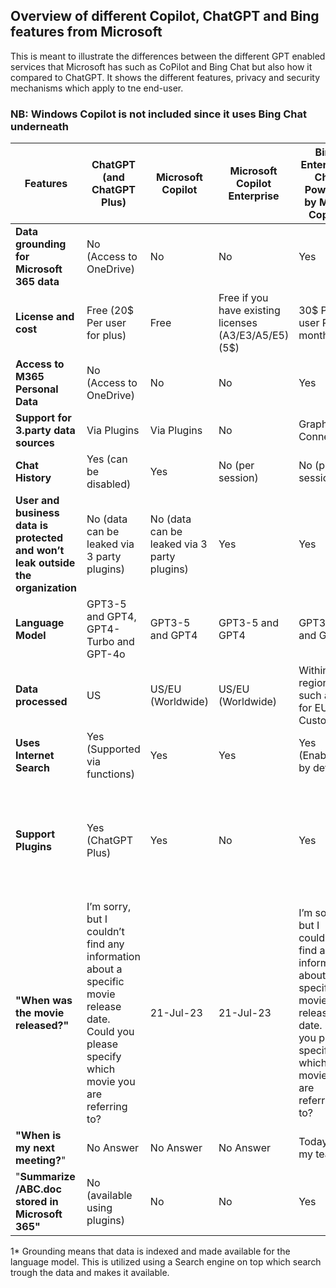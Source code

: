 ## Overview of different Copilot, ChatGPT and Bing features from Microsoft

This is meant to illustrate the differences between the different GPT enabled services that Microsoft has such as CoPilot and Bing Chat but also how it compared to ChatGPT. 
It shows the different features, privacy and security mechanisms which apply to tne end-user. 

### NB: Windows Copilot is not included since it uses Bing Chat underneath 


| Features                                                                                   | ChatGPT (and ChatGPT Plus)                                 | Microsoft Copilot                             | Microsoft Copilot Enterprise                   | Bing Enterprise Chat Powered by M365 Copilot | Copilot Chat / Business Chat (in Teams)                    |
|---------------------------------------------------------------------------------------------|------------------------------------------|------------------------------------------|------------------------------------------|-----------------------------------------------|------------------------------------------------|
| **Data grounding for Microsoft 365 data**                                                    | No (Access to OneDrive)                                        | No                                       | No                                       | Yes                                           | Yes                                            |
| **License and cost**                                                    | Free (20$ Per user for plus)                                       | Free                                      | Free if you have existing licenses (A3/E3/A5/E5) (5$)                                      | 30$ Per user Per month                                           | 30$ Per user per month                                        |
| **Access to M365 Personal Data**                                                              | No (Access to OneDrive)                                       | No                                       | No                                       | Yes                                           | Yes                                            |
| **Support for 3.party data sources**                                                           | Via Plugins                              | Via Plugins                              | No                                       | Graph Data Connectors                          | Graph Data Connectors                           |
| **Chat History**                                                                              | Yes (can be disabled)                    | Yes                         | No (per session)                         | No (per session)                               | Yes                                            |
| **User and business data is protected and won’t leak outside the organization**                | No (data can be leaked via 3 party plugins) | No (data can be leaked via 3 party plugins) | Yes                                    | Yes                                           | Yes                                            |
| **Language Model**                                                                              | GPT3-5 and GPT4, GPT4-Turbo and GPT-4o                          | GPT3-5 and GPT4                          | GPT3-5 and GPT4                          | GPT3-5 and GPT4                               | GPT3-5 and GPT4                                |
| **Data processed**                                                                             | US                                       | US/EU (Worldwide)                        | US/EU (Worldwide)                        | Within geo region such as EU for EU Customers  | Within geo region such as EU for EU Customers  |
| **Uses Internet Search**                                                                       | Yes (Supported via functions)          | Yes                                      | Yes                                      | Yes (Enabled by default)                                             | Yes (Enabled by default)                                            |
| **Support Plugins**                                                                             | Yes (ChatGPT Plus)                       | Yes                                      | No                                       | Yes                                           | Yes (ChatGPT Plugins, Power Platform Integrations and Teams Message Extensions                                            |
| **"When was the  movie released?"**                                                       | I’m sorry, but I couldn’t find any information about a specific  movie release date. Could you please specify which  movie you are referring to? | 21-Jul-23 | 21-Jul-23 | I’m sorry, but I couldn’t find any information about a specific  movie release date. Could you please specify which  movie you are referring to? | I'm sorry, but I couldn't find any information about a  movie  It's possible that there is no such movie. |
| **"When is my next meeting?**"                                                                  | No Answer                                | No Answer                                | No Answer                                | Today with my team                              | Today with my team                               |
| "**Summarize /ABC.doc stored in Microsoft 365"**                                                                        | No (available using plugins)                                       | No                                       | No                                       | Yes                                           | Yes                                            |  

1* Grounding means that data is indexed and made available for the language model. This is utilized using a Search engine on top which search trough the data and makes it available. 
